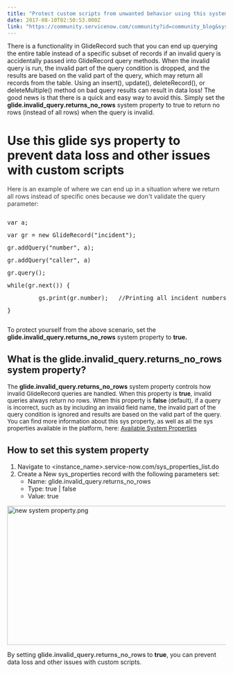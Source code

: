 ```yaml
---
title: "Protect custom scripts from unwanted behavior using this system property"
date: 2017-08-10T02:50:53.000Z
link: "https://community.servicenow.com/community?id=community_blog&sys_id=a6ac6625dbd0dbc01dcaf3231f96196b"
---
```

<p>There is a functionality in GlideRecord such that you can end up querying the entire table instead of a specific subset of records if an invalid query is accidentally passed into GlideRecord query methods. When the invalid query is run, the invalid part of the query condition is dropped, and the results are based on the valid part of the query, which may return all records from the table. Using an insert(), update(), deleteRecord(), or deleteMultiple() method on bad query results can result in data loss! The good news is that there is a quick and easy way to avoid this. Simply set the <strong>glide.invalid_query.returns_no_rows</strong> system property to true to return no rows (instead of all rows) when the query is invalid.</p><p></p><h1>Use this glide sys property to prevent data loss and other issues with custom scripts</h1><p><span style="color: #3d3d3d;">Here is an example of where we can end up in a situation where we return all rows instead of specific ones because we don't validate the query parameter: </span></p><pre __default_attr="javascript" __jive_macro_name="code" class="jive_macro_code _jivemacro_uid_15023151417543704 jive_text_macro" data-renderedposition="171_8_1192_160" jivemacro_uid="_15023151417543704"><p><span style="font-size: 10pt;">var a;</span></p><p><span style="font-size: 10pt;">var gr = new GlideRecord("incident");</span></p><p><span style="font-size: 10pt;">gr.addQuery("number", a);</span></p><p><span style="font-size: 10pt;">gr.addQuery("caller", a)</span></p><p><span style="font-size: 10pt;">gr.query();</span></p><p></p><p><span style="font-size: 10pt;">while(gr.next()) {</span></p><p><span style="font-size: 10pt;">         gs.print(gr.number);   //Printing all incident numbers but would expect 0 records back, if this called deleteMultiple() you could delete ALL incidents!</span></p><p><span style="font-size: 10pt;">} </span></p></pre><p>To protect yourself from the above scenario, set the <span class="s1"><strong>glide.invalid_query.returns_no_rows</strong> system property to <strong>true.</strong></span></p><p></p><h2><strong>What is the glide.invalid_query.returns_no_rows system property?</strong></h2><p><span style="font-size: 13.3333px;">The </span><strong>glide.invalid_query.returns_no_rows</strong> <span style="font-size: 13.3333px;">system property controls how invalid GlideRecord queries are handled. When this property is <strong>true</strong>, invalid queries always return no rows. When this property is <strong>false</strong> (default), if a query is incorrect, such as by including an invalid field name, the invalid part of the query condition is ignored and results are based on the valid part of the query. You can find more information about this sys property, as well as all the sys properties available in the platform, here: <a title="ocs.servicenow.com/bundle/jakarta-servicenow-platform/page/administer/reference-pages/reference/r_AvailableSystemProperties.html" href="https://docs.servicenow.com/bundle/jakarta-servicenow-platform/page/administer/reference-pages/reference/r_AvailableSystemProperties.html">Available System Properties</a></span></p><p></p><h2><strong>How to set this system property</strong></h2><ol><li>Navigate to &lt;instance_name&gt;.service-now.com/sys_properties_list.do</li><li>Create a New sys_properties record with the following parameters set:<ul><li>Name: <span class="s1">glide.invalid_query.returns_no_rows</span></li><li>Type: true | false</li><li>Value: true</li></ul></li></ol><p style="text-align: left;"><img   alt="new system property.png" class="image-2 jive-image" src="a477b846dbdc57049c9ffb651f961939.iix" style="width: 620px; height: 321px; display: block; margin-left: auto; margin-right: auto;"/></p><p style="text-align: left;">By setting <span style="color: #505050;"><strong>glide.invalid_query.returns_no_rows </strong></span>to <strong>true</strong>, you can prevent data loss and other issues with custom scripts.</p>